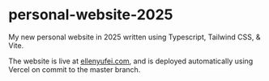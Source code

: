# personal-website-2025

My new personal website in 2025 written using Typescript, Tailwind CSS, & Vite. 

The website is live at [ellenyufei.com](https://ellenyufei.com), and is deployed automatically using Vercel on commit to the master branch. 
